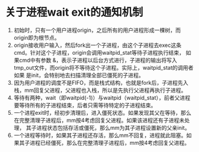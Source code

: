 # 关于进程wait exit的通知机制
1. 初始时，只有一个用户进程origin，之后所有的用户进程形成一棵树，而origin即为根节点。
2. origin接收用户输入，然后fork出一个子进程，由这个子进程去exec这条cmd。针对这个子进程，origin会调用waitpid_stat等待子进程执行结束，
如果cmd中有参数 &，表示子进程以后台方式进行，子进程的输出将写入tmp_out文件，而origin将不等待这个子进程。实际上，waitpid_stat的调用者如果
是init，会特别地去扫描清理全部已僵死的子进程。
3. 因为用户进程的调度不是FIFO，而是栈式结构，也就是fork后，子进程先入栈，mm回复父进程，父进程也入栈，所以是先执行父进程再执行子进程。
4. 等待有两种，wait（即waitpid(-1)）与waitpid（waitpid_stat），前者父进程要等待所有的子进程结束，后者只需等待特定的子进程结束。
5. 一个进程exit时，经初步清理后，进入僵死状态。如果发现其父在等待，那么在完整清理子进程后，mm按4考虑回复父进程。如果该进程还有子进程未处理，
其子进程状态包括存活或僵死，那么mm为其子进程设置新的父亲init。
6. 一个进程等待时，如果其子进程还存活，那么mm不回复，进程就此阻塞。如果其子进程已经僵死，那么在完整清理子进程后，mm按4考虑回复父进程。